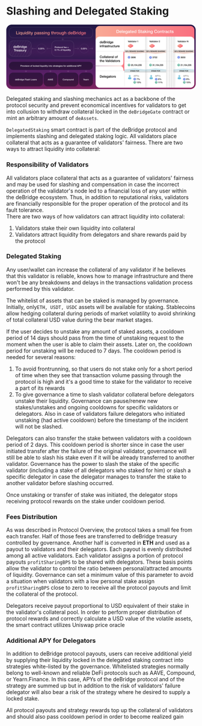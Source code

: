 # Slashing and Delegated Staking

![](<../.gitbook/assets/A (1).png>)

Delegated staking and slashing mechanics act as a backbone of the protocol security and prevent economical incentives for validators to get into collusion to withdraw collateral locked in the `deBridgeGate` contract or mint an arbitrary amount of `deAssets`.

`DelegatedStaking` smart contract is part of the deBridge protocol and implements slashing and delegated staking logic. All validators place collateral that acts as a guarantee of validators' fairness. There are two ways to attract liquidity into collateral:

### Responsibility of Validators

All validators place collateral that acts as a guarantee of validators' fairness and may be used for slashing and compensation in case the incorrect operation of the validator's node led to a financial loss of any user within the deBridge ecosystem. Thus, in addition to reputational risks, validators are financially responsible for the proper operation of the protocol and its fault tolerance.\
There are two ways of how validators can attract liquidity into collateral:

1. Validators stake their own liquidity into collateral
2. Validators attract liquidity from delegators and share rewards paid by the protocol

### Delegated Staking

Any user/wallet can increase the collateral of any validator if he believes that this validator is reliable, knows how to manage infrastructure and there won't be any breakdowns and delays in the transactions validation process performed by this validator.

The whitelist of assets that can be staked is managed by governance. Initially, only`ETH, USDT, USDC` assets will be available for staking. Stablecoins allow hedging collateral during periods of market volatility to avoid shrinking of total collateral USD value during the bear market stages.

If the user decides to unstake any amount of staked assets, a cooldown period of 14 days should pass from the time of unstaking request to the moment when the user is able to claim their assets. Later on, the cooldown period for unstaking will be reduced to 7 days. The cooldown period is needed for several reasons:

1. To avoid frontrunning, so that users do not stake only for a short period of time when they see that transaction volume passing through the protocol is high and it's a good time to stake for the validator to receive a part of its rewards
2. To give governance a time to slash validator collateral before delegators unstake their liquidity. Governance can pause/renew new stakes/unstakes and ongoing cooldowns for specific validators or delegators. Also in case of validators failure delegators who initiated unstaking (had active cooldown) before the timestamp of the incident will not be slashed.

Delegators can also transfer the stake between validators with a cooldown period of 2 days. This cooldown period is shorter since in case the user initiated transfer after the failure of the original validator, governance will still be able to slash his stake even if it will be already transferred to another validator. Governance has the power to slash the stake of the specific validator (including a stake of all delegators who staked for him) or slash a specific delegator in case the delegator manages to transfer the stake to another validator before slashing occurred.

Once unstaking or transfer of stake was initiated, the delegator stops receiving protocol rewards on the stake under cooldown period.

### Fees Distribution

As was described in Protocol Overview, the protocol takes a small fee from each transfer. Half of those fees are transferred to deBridge treasury controlled by governance. Another half is converted in **ETH** and used as a payout to validators and their delegators. Each payout is evenly distributed among all active validators. Each validator assigns a portion of protocol payouts `profitSharingBPS` to be shared with delegators. These basis points allow the validator to control the ratio between personal/attracted amounts of liquidity. Governance can set a minimum value of this parameter to avoid a situation when validators with a low personal stake assign `profitSharingBPS` close to zero to receive all the protocol payouts and limit the collateral of the protocol.

Delegators receive payout proportional to USD equivalent of their stake in the validator's collateral pool. In order to perform proper distribution of protocol rewards and correctly calculate a USD value of the volatile assets, the smart contract utilizes Uniswap price oracle

### Additional APY for Delegators

In addition to deBridge protocol payouts, users can receive additional yield by supplying their liquidity locked in the delegated staking contract into strategies white-listed by the governance. Whitelisted strategies normally belong to well-known and reliable DeFi protocols such as AAVE, Compound, or Yearn.Finance. In this case, APYs of the deBridge protocol and of the strategy are summed up but in addition to the risk of validators' failure delegator will also bear a risk of the strategy where he desired to supply a locked stake.

All protocol payouts and strategy rewards top up the collateral of validators and should also pass cooldown period in order to become realized gain

